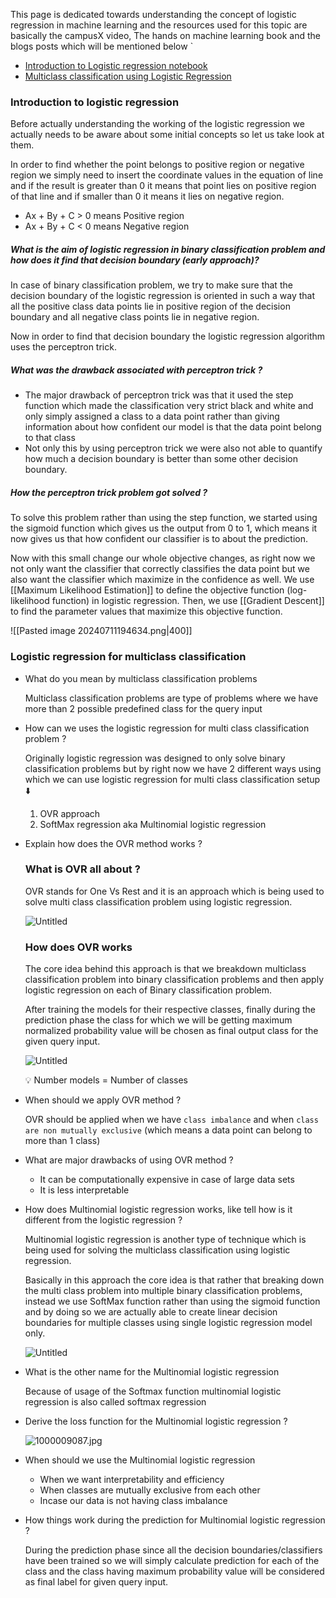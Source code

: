 This page is dedicated towards understanding the concept of logistic regression in machine learning and the resources used for this topic are basically the campusX video, The hands on machine learning book and the blogs posts which will be mentioned below `

- [Introduction to Logistic regression notebook](https://drive.google.com/file/d/1L2AY78TgqOlf7rlsRDZhQABAThqsRQRz/view)
- [Multiclass classification using Logistic Regression](https://drive.google.com/file/d/1neEFkUXbXx5RktYKoPe2qW8CV460G_rX/view)

### Introduction to logistic regression

Before actually understanding the working of the logistic regression we actually needs to be aware about some initial concepts so let us take look at them.

In order to find whether the point belongs to positive region or negative region we simply need to insert the coordinate values in the equation of line and if the result is greater than 0 it means that point lies on positive region of that line and if smaller than 0 it means it lies on negative region.

- Ax + By + C > 0 means Positive region
-  Ax + By + C < 0 means Negative region


##### What is the aim of logistic regression in binary classification problem and how does it find that decision boundary (early approach)? 

In case of binary classification problem, we try to make sure that the decision boundary of the logistic regression is oriented in such a way that all the positive class data points lie in positive region of the decision boundary and all negative class points lie in negative region.

Now in order to find that decision boundary the logistic regression algorithm uses the perceptron trick.

##### What was the drawback associated with perceptron trick ? 

- The major drawback of perceptron trick was that it used the step function which made the classification very strict black and white and only simply assigned a class to a data point rather than giving information about how confident our model is that the data point belong to that class
- Not only this by using perceptron trick we were also not able to quantify how much a decision boundary is better than some other decision boundary.
   
##### How the perceptron trick problem got solved ? 

To solve this problem rather than using the step function, we started using the sigmoid function which gives us the output from 0 to 1, which means it now gives us that how confident our classifier is to about the prediction.

Now with this small change our whole objective changes, as right now we not only want the classifier that correctly classifies the data point but we also want the classifier which maximize in the confidence as well. We use [[Maximum Likelihood Estimation]] to define the objective function (log-likelihood function) in logistic regression. Then, we use [[Gradient Descent]] to find the parameter values that maximize this objective function.

![[Pasted image 20240711194634.png|400]]



### Logistic regression for multiclass classification

- What do you mean by multiclass classification problems
    
    Multiclass classification problems are type of problems where we have more than 2 possible predefined class for the query input

- How can we uses the logistic regression for multi class classification problem ?
    
    Originally logistic regression was designed to only solve binary classification problems but by right now we have 2 different ways using which we can use logistic regression for multi class classification setup ⬇️
    
    1. OVR approach
    2. SoftMax regression aka Multinomial logistic regression
- Explain how does the OVR method works ?
    
    ### What is OVR all about ?
    
    OVR stands for One Vs Rest and it is an approach which is being used to solve multi class classification problem using logistic regression.
    
    ![Untitled](https://prod-files-secure.s3.us-west-2.amazonaws.com/f18c412d-2627-4e64-9abf-1bc83d728162/e977d8de-48f7-4499-bb38-4a705cdfa233/Untitled.png)
    
    ### How does OVR works
    
    The core idea behind this approach is that we breakdown multiclass classification problem into binary classification problems and then apply logistic regression on each of Binary classification problem.
    
    After training the models for their respective classes, finally during the prediction phase the class for which we will be getting maximum normalized probability value will be chosen as final output class for the given query input.
    
    ![Untitled](https://prod-files-secure.s3.us-west-2.amazonaws.com/f18c412d-2627-4e64-9abf-1bc83d728162/ef681e1c-c7a4-42a4-a013-c1ed6b8667bc/Untitled.png)
    
    <aside> 💡 Number models = Number of classes
    
    </aside>

- When should we apply OVR method ?
    
    OVR should be applied when we have `class imbalance` and when `class are non mutually exclusive` (which means a data point can belong to more than 1 class)

- What are major drawbacks of using OVR method ?
    
    - It can be computationally expensive in case of large data sets
    - It is less interpretable
- How does Multinomial logistic regression works, like tell how is it different from the logistic regression ?
    
    Multinomial logistic regression is another type of technique which is being used for solving the multiclass classification using logistic regression.
    
    Basically in this approach the core idea is that rather that breaking down the multi class problem into multiple binary classification problems, instead we use SoftMax function rather than using the sigmoid function and by doing so we are actually able to create linear decision boundaries for multiple classes using single logistic regression model only.
    
    ![Untitled](https://prod-files-secure.s3.us-west-2.amazonaws.com/f18c412d-2627-4e64-9abf-1bc83d728162/b47e7be9-b3db-405a-809e-cb4d1dae38ed/Untitled.png)

- What is the other name for the Multinomial logistic regression
    
    Because of usage of the Softmax function multinomial logistic regression is also called softmax regression
    
- Derive the loss function for the Multinomial logistic regression ?
    
    ![1000009087.jpg](https://prod-files-secure.s3.us-west-2.amazonaws.com/f18c412d-2627-4e64-9abf-1bc83d728162/7d5dfbac-696d-4580-b8a2-44e3757b255e/1000009087.jpg)
    
- When should we use the Multinomial logistic regression
    
    - When we want interpretability and efficiency
    - When classes are mutually exclusive from each other
    - Incase our data is not having class imbalance
- How things work during the prediction for Multinomial logistic regression ?
    
    During the prediction phase since all the decision boundaries/classifiers have been trained so we will simply calculate prediction for each of the class and the class having maximum probability value will be considered as final label for given query input.
